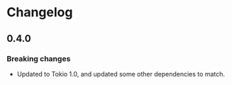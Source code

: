# Changelog

## 0.4.0

### Breaking changes

- Updated to Tokio 1.0, and updated some other dependencies to match.
